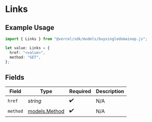 # Links

## Example Usage

```typescript
import { Links } from "@vercel/sdk/models/buysingledomainop.js";

let value: Links = {
  href: "<value>",
  method: "GET",
};
```

## Fields

| Field                                | Type                                 | Required                             | Description                          |
| ------------------------------------ | ------------------------------------ | ------------------------------------ | ------------------------------------ |
| `href`                               | *string*                             | :heavy_check_mark:                   | N/A                                  |
| `method`                             | [models.Method](../models/method.md) | :heavy_check_mark:                   | N/A                                  |
